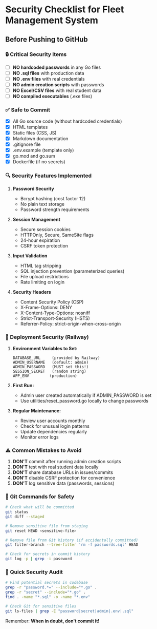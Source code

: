 # Security Checklist for Fleet Management System

## Before Pushing to GitHub

### 🔒 Critical Security Items

- [ ] **NO hardcoded passwords** in any Go files
- [ ] **NO .sql files** with production data
- [ ] **NO .env files** with real credentials  
- [ ] **NO admin creation scripts** with passwords
- [ ] **NO Excel/CSV files** with real student data
- [ ] **NO compiled executables** (.exe files)

### ✅ Safe to Commit

- [x] All Go source code (without hardcoded credentials)
- [x] HTML templates
- [x] Static files (CSS, JS)
- [x] Markdown documentation
- [x] .gitignore file
- [x] .env.example (template only)
- [x] go.mod and go.sum
- [x] Dockerfile (if no secrets)

### 🔍 Security Features Implemented

1. **Password Security**
   - Bcrypt hashing (cost factor 12)
   - No plain text storage
   - Password strength requirements

2. **Session Management**
   - Secure session cookies
   - HTTPOnly, Secure, SameSite flags
   - 24-hour expiration
   - CSRF token protection

3. **Input Validation**
   - HTML tag stripping
   - SQL injection prevention (parameterized queries)
   - File upload restrictions
   - Rate limiting on login

4. **Security Headers**
   - Content Security Policy (CSP)
   - X-Frame-Options: DENY
   - X-Content-Type-Options: nosniff
   - Strict-Transport-Security (HSTS)
   - Referrer-Policy: strict-origin-when-cross-origin

### 🚀 Deployment Security (Railway)

1. **Environment Variables to Set:**
   ```
   DATABASE_URL     (provided by Railway)
   ADMIN_USERNAME   (default: admin)
   ADMIN_PASSWORD   (MUST set this!)
   SESSION_SECRET   (random string)
   APP_ENV         (production)
   ```

2. **First Run:**
   - Admin user created automatically if ADMIN_PASSWORD is set
   - Use utilities/reset_password.go locally to change passwords

3. **Regular Maintenance:**
   - Review user accounts monthly
   - Check for unusual login patterns
   - Update dependencies regularly
   - Monitor error logs

### ⚠️ Common Mistakes to Avoid

1. **DON'T** commit after running admin creation scripts
2. **DON'T** test with real student data locally
3. **DON'T** share database URLs in issues/commits
4. **DON'T** disable CSRF protection for convenience
5. **DON'T** log sensitive data (passwords, sessions)

### 📝 Git Commands for Safety

```bash
# Check what will be committed
git status
git diff --staged

# Remove sensitive file from staging
git reset HEAD <sensitive-file>

# Remove file from Git history (if accidentally committed)
git filter-branch --tree-filter 'rm -f passwords.sql' HEAD

# Check for secrets in commit history
git log -p | grep -i password
```

### 🔐 Quick Security Audit

```bash
# Find potential secrets in codebase
grep -r "password.*=" --include="*.go" .
grep -r "secret" --include="*.go" .
find . -name "*.sql" -o -name "*.env"

# Check Git for sensitive files
git ls-files | grep -E "password|secret|admin|.env|.sql"
```

Remember: **When in doubt, don't commit it!**